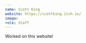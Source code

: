 ```yaml
---
name: Scott King
website: https://scottking.itch.io/
image: 
role: Staff
---
```


Worked on this website!